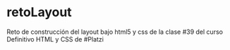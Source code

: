 # retoLayout
Reto de construcción del layout bajo html5 y css de la clase #39 del curso Definitivo HTML y CSS de #Platzi
